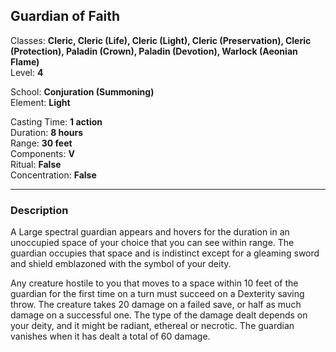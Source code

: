 ## Guardian of Faith

Classes: **Cleric, Cleric (Life), Cleric (Light), Cleric (Preservation), Cleric (Protection), Paladin (Crown), Paladin (Devotion), Warlock (Aeonian Flame)**  
Level: **4**  

School: **Conjuration (Summoning)**  
Element: **Light**  

Casting Time: **1 action**  
Duration: **8 hours**  
Range: **30 feet**  
Components: **V**  
Ritual: **False**  
Concentration: **False**  

------

### Description

A Large spectral guardian appears and hovers for the duration in an unoccupied space of your choice that you can see within range. The guardian occupies that space and is indistinct except for a gleaming sword and shield emblazoned with the symbol of your deity.

Any creature hostile to you that moves to a space within 10 feet of the guardian for the first time on a turn must succeed on a Dexterity saving throw. The creature takes 20 damage on a failed save, or half as much damage on a successful one. The type of the damage dealt depends on your deity, and it might be radiant, ethereal or necrotic. The guardian vanishes when it has dealt a total of 60 damage.
